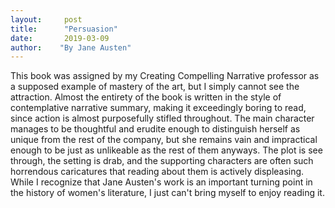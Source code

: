 ```yaml
---
layout:     post
title:      "Persuasion"
date:       2019-03-09
author:    "By Jane Austen"
---
```


This book was assigned by my Creating Compelling Narrative professor as a supposed example of mastery of the art, but I simply cannot see the attraction. Almost the entirety of the book is written in the style of contemplative narrative summary, making it exceedingly boring to read, since action is almost purposefully stifled throughout. The main character manages to be thoughtful and erudite enough to distinguish herself as unique from the rest of the company, but she remains vain and impractical enough to be just as unlikeable as the rest of them anyways. The plot is see through, the setting is drab, and the supporting characters are often such horrendous caricatures that reading about them is actively displeasing. While I recognize that Jane Austen's work is an important turning point in the history of women's literature, I just can't bring myself to enjoy reading it. 